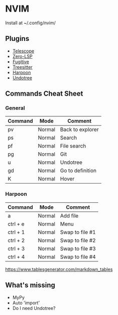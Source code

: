 # NVIM
Install at ~/.config/nvim/

## Plugins
* [Telescope](https://github.com/nvim-telescope/telescope.nvim)
* [Zero-LSP](https://github.com/VonHeikemen/lsp-zero.nvim)
* [Fugitive](https://github.com/tpope/vim-fugitive)
* [Treesitter](https://github.com/nvim-treesitter/nvim-treesitter)
* [Harpoon](https://github.com/ThePrimeagen/harpoon)
* [Undotree](https://github.com/mbbill/undotree)

## Commands Cheat Sheet

### General
| Command   | Mode   | Comment          |
|-----------|--------|------------------|
| <space>pv | Normal | Back to explorer |
| <space>ps | Normal | Search           |
| <space>pf | Normal | File search      |
| <space>pg | Normal | Git              |
| <space>u  | Normal | Undotree         |
| gd        | Normal | Go to definition |
| K         | Normal | Hover            |

### Harpoon
| Command  | Mode   | Comment         |
|----------|--------|-----------------|
| <space>a | Normal | Add file        |
| ctrl + e | Normal | Menu            |
| ctrl + 1 | Normal | Swap to file #1 |
| ctrl + 2 | Normal | Swap to file #2 |
| ctrl + 3 | Normal | Swap to file #3 |
| ctrl + 4 | Normal | Swap to file #4 |

https://www.tablesgenerator.com/markdown_tables

## What's missing
* MyPy
* Auto 'import'
* Do I need Undotree?
